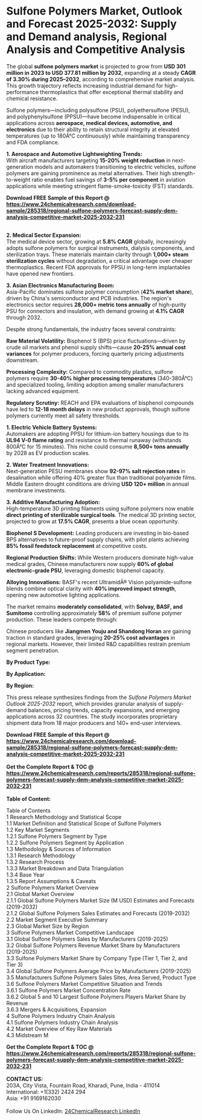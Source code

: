 <h1>Sulfone Polymers Market, Outlook and Forecast 2025-2032: Supply and Demand analysis, Regional Analysis and Competitive Analysis</h1><p>The global <strong>sulfone polymers market</strong> is projected to grow from <strong>USD 301 million in 2023 to USD 377.81 million by 2032</strong>, expanding at a steady <strong>CAGR of 3.30% during 2025–2032</strong>, according to comprehensive market analysis. This growth trajectory reflects increasing industrial demand for high-performance thermoplastics that offer exceptional thermal stability and chemical resistance.</p><p>Sulfone polymers—including polysulfone (PSU), polyethersulfone (PESU), and polyphenylsulfone (PPSU)—have become indispensable in critical applications across <strong>aerospace, medical devices, automotive, and electronics</strong> due to their ability to retain structural integrity at elevated temperatures (up to 180Â°C continuously) while maintaining transparency and FDA compliance.</p><p><strong>1. Aerospace and Automotive Lightweighting Trends:</strong><br>
With aircraft manufacturers targeting <strong>15-20% weight reduction</strong> in next-generation models and automakers transitioning to electric vehicles, sulfone polymers are gaining prominence as metal alternatives. Their high strength-to-weight ratio enables fuel savings of <strong>3-5% per component</strong> in aviation applications while meeting stringent flame-smoke-toxicity (FST) standards.</p><div><b>Download FREE Sample of this Report @ 
            <a href="https://www.24chemicalresearch.com/download-sample/285318/regional-sulfone-polymers-forecast-supply-dem-analysis-competitive-market-2025-2032-231">
            https://www.24chemicalresearch.com/download-sample/285318/regional-sulfone-polymers-forecast-supply-dem-analysis-competitive-market-2025-2032-231</a></b></div><br><p><strong>2. Medical Sector Expansion:</strong><br>
The medical device sector, growing at <strong>5.8% CAGR</strong> globally, increasingly adopts sulfone polymers for surgical instruments, dialysis components, and sterilization trays. These materials maintain clarity through <strong>1,000+ steam sterilization cycles</strong> without degradation, a critical advantage over cheaper thermoplastics. Recent FDA approvals for PPSU in long-term implantables have opened new frontiers.</p><p><strong>3. Asian Electronics Manufacturing Boom:</strong><br>
Asia-Pacific dominates sulfone polymer consumption (<strong>42% market share</strong>), driven by China's semiconductor and PCB industries. The region's electronics sector requires <strong>28,000+ metric tons annually</strong> of high-purity PSU for connectors and insulation, with demand growing at <strong>4.1% CAGR</strong> through 2032.</p><p>Despite strong fundamentals, the industry faces several constraints:</p><p><strong>Raw Material Volatility:</strong> Bisphenol S (BPS) price fluctuations—driven by crude oil markets and phenol supply shifts—cause <strong>20-25% annual cost variances</strong> for polymer producers, forcing quarterly pricing adjustments downstream.</p><p><strong>Processing Complexity:</strong> Compared to commodity plastics, sulfone polymers require <strong>30-40% higher processing temperatures</strong> (340-380Â°C) and specialized tooling, limiting adoption among smaller manufacturers lacking advanced equipment.</p><p><strong>Regulatory Scrutiny:</strong> REACH and EPA evaluations of bisphenol compounds have led to <strong>12-18 month delays</strong> in new product approvals, though sulfone polymers currently meet all safety thresholds.</p><p><strong>1. Electric Vehicle Battery Systems:</strong><br>
Automakers are adopting PPSU for lithium-ion battery housings due to its <strong>UL94 V-0 flame rating</strong> and resistance to thermal runaway (withstands 800Â°C for 15 minutes). This niche could consume <strong>8,500+ tons annually</strong> by 2028 as EV production scales.</p><p><strong>2. Water Treatment Innovations:</strong><br>
Next-generation PESU membranes show <strong>92-97% salt rejection rates</strong> in desalination while offering 40% greater flux than traditional polyamide films. Middle Eastern drought conditions are driving <strong>USD 120+ million</strong> in annual membrane investments.</p><p><strong>3. Additive Manufacturing Adoption:</strong><br>
High-temperature 3D printing filaments using sulfone polymers now enable <strong>direct printing of sterilizable surgical tools</strong>. The medical 3D printing sector, projected to grow at <strong>17.5% CAGR</strong>, presents a blue ocean opportunity.</p><p><strong>Biophenol S Development:</strong> Leading producers are investing in bio-based BPS alternatives to future-proof supply chains, with pilot plants achieving <strong>85% fossil feedstock replacement</strong> at competitive costs.</p><p><strong>Regional Production Shifts:</strong> While Western producers dominate high-value medical grades, Chinese manufacturers now supply <strong>60% of global electronic-grade PSU</strong>, leveraging domestic bisphenol capacity.</p><p><strong>Alloying Innovations:</strong> BASF's recent UltramidÂ® Vision polyamide-sulfone blends combine optical clarity with <strong>40% improved impact strength</strong>, opening new automotive lighting applications.</p><p>The market remains <strong>moderately consolidated</strong>, with <strong>Solvay, BASF, and Sumitomo</strong> controlling approximately <strong>58%</strong> of premium sulfone polymer production. These leaders compete through:</p><p>Chinese producers like <strong>Jiangmen Youju and Shandong Horan</strong> are gaining traction in standard grades, leveraging <strong>20-25% cost advantages</strong> in regional markets. However, their limited R&amp;D capabilities restrain premium segment penetration.</p><p><strong>By Product Type:</strong></p><p><strong>By Application:</strong></p><p><strong>By Region:</strong></p><p>This press release synthesizes findings from the <em>Sulfone Polymers Market Outlook 2025-2032</em> report, which provides granular analysis of supply-demand balances, pricing trends, capacity expansions, and emerging applications across 32 countries. The study incorporates proprietary shipment data from 18 major producers and 140+ end-user interviews.</p><div><b>Download FREE Sample of this Report @ 
            <a href="https://www.24chemicalresearch.com/download-sample/285318/regional-sulfone-polymers-forecast-supply-dem-analysis-competitive-market-2025-2032-231">
            https://www.24chemicalresearch.com/download-sample/285318/regional-sulfone-polymers-forecast-supply-dem-analysis-competitive-market-2025-2032-231</a></b></div><br><div><b>Get the Complete Report & TOC @ 
            <a href="https://www.24chemicalresearch.com/reports/285318/regional-sulfone-polymers-forecast-supply-dem-analysis-competitive-market-2025-2032-231">
            https://www.24chemicalresearch.com/reports/285318/regional-sulfone-polymers-forecast-supply-dem-analysis-competitive-market-2025-2032-231</a></b></div><br>
            <b>Table of Content:</b><p>Table of Contents<br />
1 Research Methodology and Statistical Scope<br />
1.1 Market Definition and Statistical Scope of Sulfone Polymers<br />
1.2 Key Market Segments<br />
1.2.1 Sulfone Polymers Segment by Type<br />
1.2.2 Sulfone Polymers Segment by Application<br />
1.3 Methodology & Sources of Information<br />
1.3.1 Research Methodology<br />
1.3.2 Research Process<br />
1.3.3 Market Breakdown and Data Triangulation<br />
1.3.4 Base Year<br />
1.3.5 Report Assumptions & Caveats<br />
2 Sulfone Polymers Market Overview<br />
2.1 Global Market Overview<br />
2.1.1 Global Sulfone Polymers Market Size (M USD) Estimates and Forecasts (2019-2032)<br />
2.1.2 Global Sulfone Polymers Sales Estimates and Forecasts (2019-2032)<br />
2.2 Market Segment Executive Summary<br />
2.3 Global Market Size by Region<br />
3 Sulfone Polymers Market Competitive Landscape<br />
3.1 Global Sulfone Polymers Sales by Manufacturers (2019-2025)<br />
3.2 Global Sulfone Polymers Revenue Market Share by Manufacturers (2019-2025)<br />
3.3 Sulfone Polymers Market Share by Company Type (Tier 1, Tier 2, and Tier 3)<br />
3.4 Global Sulfone Polymers Average Price by Manufacturers (2019-2025)<br />
3.5 Manufacturers Sulfone Polymers Sales Sites, Area Served, Product Type<br />
3.6 Sulfone Polymers Market Competitive Situation and Trends<br />
3.6.1 Sulfone Polymers Market Concentration Rate<br />
3.6.2 Global 5 and 10 Largest Sulfone Polymers Players Market Share by Revenue<br />
3.6.3 Mergers & Acquisitions, Expansion<br />
4 Sulfone Polymers Industry Chain Analysis<br />
4.1 Sulfone Polymers Industry Chain Analysis<br />
4.2 Market Overview of Key Raw Materials<br />
4.3 Midstream M</p><div><b>Get the Complete Report & TOC @ 
            <a href="https://www.24chemicalresearch.com/reports/285318/regional-sulfone-polymers-forecast-supply-dem-analysis-competitive-market-2025-2032-231">
            https://www.24chemicalresearch.com/reports/285318/regional-sulfone-polymers-forecast-supply-dem-analysis-competitive-market-2025-2032-231</a></b></div><br><b>CONTACT US:</b><br>
            203A, City Vista, Fountain Road, Kharadi, Pune, India - 411014<br>
            International: +1(332) 2424 294<br>
            Asia: +91 9169162030 <br><br>
            Follow Us On LinkedIn: <a href="https://www.linkedin.com/company/24chemicalresearch/">24ChemicalResearch LinkedIn</a>